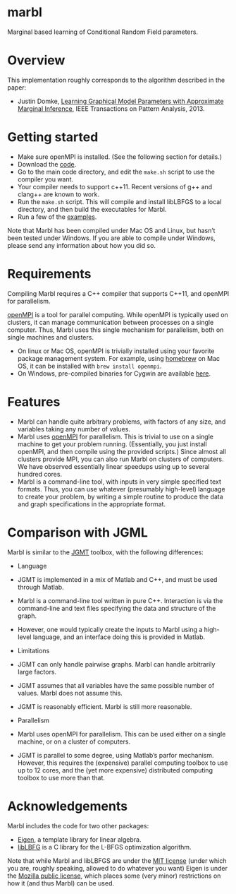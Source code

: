 marbl
=====

Marginal based learning of Conditional Random Field parameters.

# Overview

This implementation roughly corresponds to the algorithm described in the paper:
 * Justin Domke, [Learning Graphical Model Parameters with Approximate Marginal Inference](http://users.cecs.anu.edu.au/~jdomke/papers/2013pami.pdf), IEEE Transactions on Pattern Analysis, 2013.

# Getting started

* Make sure openMPI  is installed.  (See the following section for details.)
* Download the [code](https://github.com/justindomke/marbl/archive/master.zip).
* Go to the main code directory, and edit the `make.sh` script to use the compiler you want.
 * Your compiler needs to support c++11.  Recent versions of g++ and clang++ are known to work.
* Run the `make.sh` script.  This will compile and install libLBFGS to a local directory, and then build the executables for Marbl.
* Run a few of the [examples](examples).

Note that Marbl has been compiled under Mac OS and Linux, but hasn’t been tested under Windows.  If you are able to compile under Windows, please send any information about how you did so.

# Requirements

Compiling Marbl requires a C++ compiler that supports C++11, and openMPI for parallelism.

[openMPI](http://www.open-mpi.org/) is a tool for parallel computing. While openMPI is typically used on clusters, it can manage communication between processes on a single computer.  Thus, Marbl uses this single mechanism for parallelism, both on single machines and clusters.
  * On linux or Mac OS, openMPI is trivially installed using your favorite package management system.  For example, using [homebrew](http://brew.sh/) on Mac OS, it can be installed with `brew install openmpi`.
  * On Windows, pre-compiled binaries for Cygwin are available [here](http://www.open-mpi.org/software/ompi/v1.8/). 

# Features

* Marbl can handle quite arbitrary problems, with factors of any size, and variables taking any number of values.
* Marbl uses [openMPI](http://www.open-mpi.org/) for parallelism.  This is trivial to use on a single machine to get your problem running.  (Essentially, you just install openMPI, and then compile using the provided scripts.)  Since almost all clusters provide MPI, you can also run Marbl on clusters of computers.  We have observed essentially linear speedups using up to several hundred cores.
* Marbl is a command-line tool, with inputs in very simple specified text formats.  Thus, you can use whatever (presumably high-level) language to create your problem, by writing a simple routine to produce the data and graph specifications in the appropriate format.

# Comparison with JGML

Marbl is similar to the [JGMT](http://users.cecs.anu.edu.au/~jdomke/JGMT/) toolbox, with the following differences:

* Language
 * JGMT is implemented in a mix of Matlab and C++, and must be used through Matlab.
 * Marbl is a command-line tool written in pure C++.  Interaction is via the command-line and text files specifying the data and structure of the graph.
 * However, one would typically create the inputs to Marbl using a high-level language, and an interface doing this is provided in Matlab.

* Limitations
 * JGMT can only handle pairwise graphs.  Marbl can handle arbitrarily large factors.
 * JGMT assumes that all variables have the same possible number of values.  Marbl does not assume this.
 * JGMT is reasonably efficient.  Marbl is still more reasonable.

* Parallelism
 * Marbl uses openMPI for parallelism.  This can be used either on a single machine, or on a cluster of computers.
 * JGMT is parallel to some degree, using Matlab’s parfor mechanism.  However, this requires the (expensive) parallel computing toolbox to use up to 12 cores, and the (yet more expensive) distributed computing toolbox to use more than that.

# Acknowledgements

Marbl includes the code for two other packages:

* [Eigen](http://eigen.tuxfamily.org/index.php?title=Main_Page), a template library for linear algebra.
* [libLBFG](http://www.chokkan.org/software/liblbfgs/) is a C library for the L-BFGS optimization algorithm.

Note that while Marbl and libLBFGS are under the [MIT license](http://opensource.org/licenses/MIT) (under which you are, roughly speaking, allowed to do whatever you want) Eigen is under the [Mozilla public license](http://www.mozilla.org/MPL/2.0), which places some (very minor) restrictions on how it (and thus Marbl) can be used.